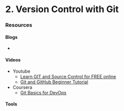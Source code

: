 # 2. Version Control with Git


### Resources
#### Blogs
*
#### Videos
* Youtube
  * [Learn GIT and Source Control for FREE online](https://www.youtube.com/watch?v=_H8_IU1G8G0&list=PLwvDm4VfkdpiALKk34l9mUS2f4mdJPvXq)
  * [Git and GitHub Beginner Tutorial](https://www.youtube.com/watch?v=-U-eUHI6euM&list=PLhW3qG5bs-L8OlICbNX9u4MZ3rAt5c5GG)
* Coursera
  * [Git Basics for DevOps](https://www.coursera.org/learn/git-basics-for-devops?specialization=devops-mastery)
  
#### Tools
